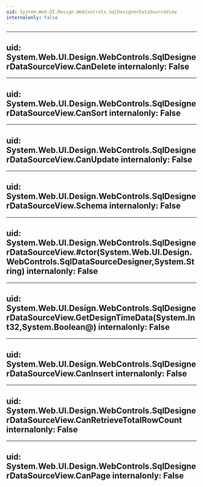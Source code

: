 ```yaml
---
uid: System.Web.UI.Design.WebControls.SqlDesignerDataSourceView
internalonly: False
---
```


---
uid: System.Web.UI.Design.WebControls.SqlDesignerDataSourceView.CanDelete
internalonly: False
---

---
uid: System.Web.UI.Design.WebControls.SqlDesignerDataSourceView.CanSort
internalonly: False
---

---
uid: System.Web.UI.Design.WebControls.SqlDesignerDataSourceView.CanUpdate
internalonly: False
---

---
uid: System.Web.UI.Design.WebControls.SqlDesignerDataSourceView.Schema
internalonly: False
---

---
uid: System.Web.UI.Design.WebControls.SqlDesignerDataSourceView.#ctor(System.Web.UI.Design.WebControls.SqlDataSourceDesigner,System.String)
internalonly: False
---

---
uid: System.Web.UI.Design.WebControls.SqlDesignerDataSourceView.GetDesignTimeData(System.Int32,System.Boolean@)
internalonly: False
---

---
uid: System.Web.UI.Design.WebControls.SqlDesignerDataSourceView.CanInsert
internalonly: False
---

---
uid: System.Web.UI.Design.WebControls.SqlDesignerDataSourceView.CanRetrieveTotalRowCount
internalonly: False
---

---
uid: System.Web.UI.Design.WebControls.SqlDesignerDataSourceView.CanPage
internalonly: False
---

